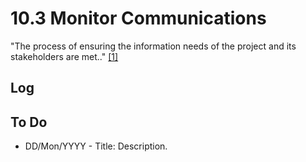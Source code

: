 # 10.3 Monitor Communications

"The process of ensuring the information needs of the project and its
stakeholders are met.." [[1]](../home.md#references)

## Log

## To Do

- DD/Mon/YYYY - Title: Description.
